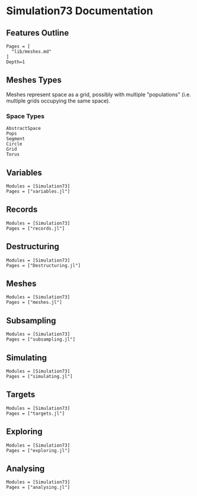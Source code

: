 # Simulation73 Documentation

## Features Outline
```@contents
Pages = [
  "lib/meshes.md"
]
Depth=1
```

## Meshes Types
Meshes represent space as a grid, possibly with multiple "populations" (i.e. multiple grids occupying the same space).

### Space Types
```@docs
AbstractSpace
Pops
Segment
Circle
Grid
Torus
```

## Variables
```@autodocs
Modules = [Simulation73]
Pages = ["variables.jl"]
```

## Records
```@autodocs
Modules = [Simulation73]
Pages = ["records.jl"]
```

## Destructuring
```@autodocs
Modules = [Simulation73]
Pages = ["Destructuring.jl"]
```

## Meshes
```@autodocs
Modules = [Simulation73]
Pages = ["meshes.jl"]
```

## Subsampling
```@autodocs
Modules = [Simulation73]
Pages = ["subsampling.jl"]
```

## Simulating
```@autodocs
Modules = [Simulation73]
Pages = ["simulating.jl"]
```

## Targets
```@autodocs
Modules = [Simulation73]
Pages = ["targets.jl"]
```

## Exploring
```@autodocs
Modules = [Simulation73]
Pages = ["exploring.jl"]
```

## Analysing
```@autodocs
Modules = [Simulation73]
Pages = ["analysing.jl"]
```
